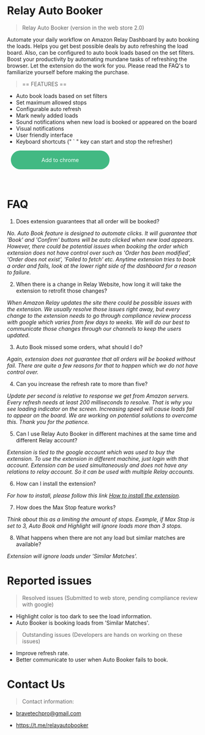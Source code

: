 # Relay Auto Booker

> Relay Auto Booker (version in the web store 2.0)

Automate your daily workflow on Amazon Relay Dashboard by auto booking the loads. Helps you get best possible deals by auto refreshing the load board. Also, can be configured to auto book loads based on the set filters. Boost your productivity by automating mundane tasks of refreshing the browser. Let the extension do the work for you. Please read the FAQ's to familiarize yourself before making the purchase.

> == FEATURES ==

- Auto book loads based on set filters
- Set maximum allowed stops
- Configurable auto refresh
- Mark newly added loads
- Sound notifications when new load is booked or appeared on the board
- Visual notifications
- User friendly interface
- Keyboard shortcuts (" ` " key can start and stop the refresher)

<br/>
<a href="https://chrome.google.com/webstore/detail/relay-auto-booker/ikdalniioengaefjkpkhfcgjemdfhpfg" target="_blank" style="padding: 16px 80px;
background: #42b983;
border-radius: 50px;
margin: 10px;
color: white;
text-decoration: none;
font-size: 1em;"><span>Add to chrome</span></a>
<br/><br/><br/><br/>


# FAQ

1. Does extension guarantees that all order will be booked?

_No. Auto Book feature is designed to automate clicks. It will guarantee that 'Book' and 'Confirm' buttons will be auto clicked when new load appears. However, there could be potential issues when booking the order which extension does not have control over such as 'Order has been modified', 'Order does not exist', 'Failed to fetch' etc. Anytime extension tries to book a order and fails, look at the lower right side of the dashboard for a reason to failure._

2. When there is a change in Relay Website, how long it will take the extension to retrofit those changes?

_When Amazon Relay updates the site there could be possible issues with the extension. We usually resolve those issues right away, but every change to the extension needs to go through compliance review process with google which varies from few days to weeks. We will do our best to communicate those changes through our channels to keep the users updated._

3. Auto Book missed some orders, what should I do?

_Again, extension does not guarantee that all orders will be booked without fail. There are quite a few reasons for that to happen which we do not have control over._

4. Can you increase the refresh rate to more than five?

_Update per second is relative to response we get from Amazon servers. Every refresh needs at least 200 milliseconds to resolve. That is why you see loading indicator on the screen. Increasing speed will cause loads fail to appear on the board. We are working on potential solutions to overcome this. Thank you for the patience._

5. Can I use Relay Auto Booker in different machines at the same time and different Relay account?

_Extension is tied to the google account which was used to buy the extension. To use the extension in different machine, just login with that account. Extension can be used simultaneously and does not have any relations to relay account. So it can be used with multiple Relay accounts._

6. How can I install the extension?

_For how to install, please follow this link [How to install the extension](https://support.google.com/chrome_webstore/answer/2664769?hl=en)._

7. How does the Max Stop feature works?

_Think about this as a limiting the amount of stops. Example, if Max Stop is set to 3, Auto Book and Highlight will ignore loads more than 3 stops._

8. What happens when there are not any load but similar matches are available?

_Extension will ignore loads under 'Similar Matches'._

# Reported issues

> Resolved issues (Submitted to web store, pending compliance review with google)

- Highlight color is too dark to see the load information.
- Auto Booker is booking loads from 'Similar Matches'.

> Outstanding issues (Developers are hands on working on these issues)

- Improve refresh rate.
- Better communicate to user when Auto Booker fails to book.

# Contact Us

> Contact information:

- bravetechpro@gmail.com

- https://t.me/relayautobooker
